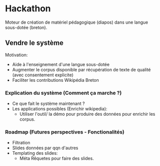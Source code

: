 # Hackathon

Moteur de création de matériel pédagogique (diapos) dans une langue sous-dotée (breton).

## Vendre le système

Motivation:

- Aide à l'enseignement d'une langue sous-dotée 
- Augmenter le corpus disponible par récupération de texte de qualité (avec consentement explicite)
- Faciliter les contributions Wikipédia Breton

### Explication du système (Comment ça marche ?)

- Ce que fait le système maintenant ?
- Les applications possibles (Enrichir wikipedia):
    - Utiliser l'outil/ la démo pour produire des données pour enrichir les corpus.

### Roadmap (Futures perspectives - Fonctionalités)

- Filtration
- Slides données par qqn d'autres
- Templating des slides:
    - Méta Rêquetes pour faire des slides.
